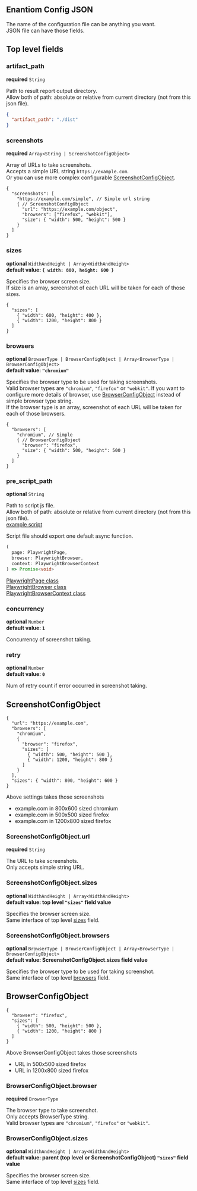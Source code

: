 ## Enantiom Config JSON

The name of the configuration file can be anything you want.  
JSON file can have those fields.

## Top level fields

### artifact_path

**required** `String`

Path to result report output directory.  
Allow both of path: absolute or relative from current directory (not from this json file).

```json
{
  "artifact_path": "./dist"
}
```

### screenshots

**required** `Array<String | ScreenshotConfigObject>`

Array of URLs to take screenshots.  
Accepts a simple URL string `https://example.com`.  
Or you can use more complex configurable [ScreenshotConfigObject](#ScreenshotConfigObject).

```json5
{
  "screenshots": [
    "https://example.com/simple", // Simple url string
    { // ScreenshotConfigObject
      "url": "https://example.com/object",
      "browsers": ["firefox", "webkit"],
      "size": { "width": 500, "height": 500 }
    }
  ]
}
```

### sizes

**optional** `WidthAndHeight | Array<WidthAndHeight>`  
**default value: `{ width: 800, height: 600 }`**

Specifies the browser screen size.  
If size is an array, screenshot of each URL will be taken for each of those sizes.

```json5
{
  "sizes": [
    { "width": 600, "height": 400 },
    { "width": 1200, "height": 800 }
  ]
}
```

### browsers

**optional** `BrowserType | BrowserConfigObject | Array<BrowserType | BrowserConfigObject>`  
**default value: `"chromium"`**

Specifies the browser type to be used for taking screenshots.  
Valid browser types are `"chromium"`, `"firefox"` or `"webkit"`.
If you want to configure more details of browser, use [BrowserConfigObject](#BrowserConfigObject) instead of simple browser type string.  
If the browser type is an array, screenshot of each URL will be taken for each of those browsers.

```json5
{
  "browsers": [
    "chromium", // Simple 
    { // BrowserConfigObject
      "browser": "firefox", 
      "size": { "width": 500, "height": 500 }
    }
  ]
}
```

### pre_script_path

**optional** `String`

Path to script js file.  
Allow both of path: absolute or relative from current directory (not from this json file).  
[example script](../example/scrollToBottom.js)

Script file should export one default async function.  

```typescript
(
  page: PlaywrightPage, 
  browser: PlaywrightBrowser, 
  context: PlaywrightBrowserContext
) => Promise<void>
```

[PlaywrightPage class](https://playwright.dev/docs/api/class-page)  
[PlaywrightBrowser class](https://playwright.dev/docs/api/class-browser)  
[PlaywrightBrowserContext class](https://playwright.dev/docs/api/class-browsercontext)

### concurrency

**optional** `Number`  
**default value: `1`**

Concurrency of screenshot taking.

### retry

**optional** `Number`  
**default value: `0`**

Num of retry count if error occurred in screenshot taking.

## ScreenshotConfigObject

```json5
{
  "url": "https://example.com",
  "browsers": [
    "chromium", 
    { 
      "browser": "firefox", 
      "sizes": [
        { "width": 500, "height": 500 },
        { "width": 1200, "height": 800 }
      ]
    }
  ],
  "sizes": { "width": 800, "height": 600 }
}
```

Above settings takes those screenshots

- example.com in 800x600 sized chromium
- example.com in 500x500 sized firefox
- example.com in 1200x800 sized firefox

### ScreenshotConfigObject.url

**required** `String`

The URL to take screenshots.  
Only accepts simple string URL.

### ScreenshotConfigObject.sizes

**optional** `WidthAndHeight | Array<WidthAndHeight>`  
**default value: top level `"sizes"` field value**

Specifies the browser screen size.  
Same interface of top level [sizes](#sizes) field.


### ScreenshotConfigObject.browsers

**optional** `BrowserType | BrowserConfigObject | Array<BrowserType | BrowserConfigObject>`  
**default value: ScreenshotConfigObject.sizes field value**

Specifies the browser type to be used for taking screenshot.  
Same interface of top level [browsers](#browsers) field.

## BrowserConfigObject

```json5
{
  "browser": "firefox",
  "sizes": [
    { "width": 500, "height": 500 },
    { "width": 1200, "height": 800 }
  ]
}
```

Above BrowserConfigObject takes those screenshots

- URL in 500x500 sized firefox
- URL in 1200x800 sized firefox

### BrowserConfigObject.browser

**required** `BrowserType`

The browser type to take screenshot.  
Only accepts BrowserType string.  
Valid browser types are `"chromium"`, `"firefox"` or `"webkit"`.

### BrowserConfigObject.sizes

**optional** `WidthAndHeight | Array<WidthAndHeight>`  
**default value: parent (top level or ScreenshotConfigObject) `"sizes"` field value**

Specifies the browser screen size.  
Same interface of top level [sizes](#sizes) field.
